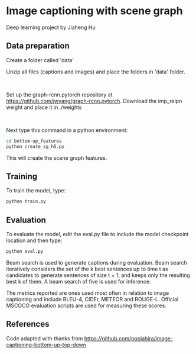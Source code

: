 <h1> Image captioning with scene graph </h1>
Deep learning project by Jiaheng Hu

<h2> Data preparation </h2>

Create a folder called 'data'

Unzip all files (captions and images) and place the folders in 'data' folder.

<br>

Set up the graph-rcnn.pytorch repository at https://github.com/jwyang/graph-rcnn.pytorch.
Download the imp_relpn weight and place it in ./weights

<br>

Next type this command in a python environment: 
```bash
cd bottom-up_features
python create_sg_h5.py
```
This will create the scene graph features.
<br>


<h2> Training </h2>

To train the model, type:
```bash
python train.py
```

<h2> Evaluation </h2>

To evaluate the model, edit the eval.py file to include the model checkpoint location and then type:
```bash
python eval.py
```

Beam search is used to generate captions during evaluation. Beam search iteratively considers the set of the k best sentences up to time t as candidates to generate sentences of size t + 1, and keeps only the resulting best k of them. A beam search of five is used for inference.

The metrics reported are ones used most often in relation to image captioning and include BLEU-4, CIDEr, METEOR and ROUGE-L. Official MSCOCO evaluation scripts are used for measuring these scores.
  
<h2>References</h2>

Code adapted with thanks from https://github.com/poojahira/image-captioning-bottom-up-top-down
